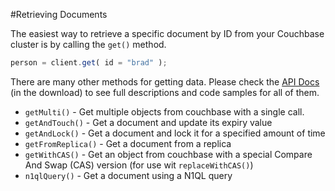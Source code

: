 #Retrieving Documents

The easiest way to retrieve a specific document by ID from your Couchbase cluster is by calling the `get()` method.  

```js
person = client.get( id = "brad" );
```

There are many other methods for getting data.  Please check the [API Docs](http://apidocs.ortussolutions.com/cfcouchbase/2.0.0) (in the download) to see full descriptions and code samples for all of them.


* `getMulti()` - Get multiple objects from couchbase with a single call.
* `getAndTouch()` - Get a document and update its expiry value
* `getAndLock()` - Get a document and lock it for a specified amount of time
* `getFromReplica()` - Get a document from a replica
* `getWithCAS()` - Get an object from couchbase with a special Compare And Swap (CAS) version (for use wit `replaceWithCAS()`)
* `n1qlQuery()` - Get a document using a N1QL query